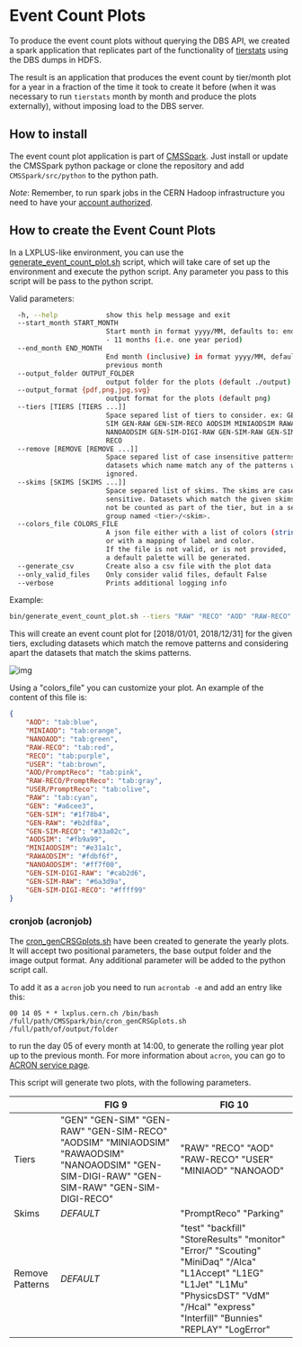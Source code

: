 # Event Count Plots

To produce the event count plots without querying the DBS API, we created a spark application that replicates part of the functionality of [tierstats]( https://github.com/vkuznet/tierstats ) using the DBS dumps in HDFS. 

The result is an application that produces the event count by tier/month plot for a year in a fraction of the time it took to create it before (when it was necessary to run `tierstats` month by month and produce the plots externally), without imposing load to the DBS server. 

## How to install

The event count plot application is part of [CMSSpark]( https://github.com/dmwm/CMSSpark ). Just install or update the CMSSpark python package or clone the repository and add `CMSSpark/src/python` to the python path.

*Note*: Remember, to run spark jobs in the CERN Hadoop infrastructure you need to have your [account authorized]( https://hadoop-user-guide.web.cern.ch/hadoop-user-guide/getstart/access.html ).

## How to create the Event Count Plots

In a LXPLUS-like environment, you can use the  [generate_event_count_plot.sh](../../bin/generate_event_count_plot.sh) script, which will take care of set up the environment and execute the python script. Any parameter you pass to this script will be pass to the python script. 

Valid parameters:

```bash
  -h, --help            show this help message and exit
  --start_month START_MONTH
                        Start month in format yyyy/MM, defaults to: end_month
                        - 11 months (i.e. one year period)
  --end_month END_MONTH
                        End month (inclusive) in format yyyy/MM, defaults to
                        previous month
  --output_folder OUTPUT_FOLDER
                        output folder for the plots (default ./output)
  --output_format {pdf,png,jpg,svg}
                        output format for the plots (default png)
  --tiers [TIERS [TIERS ...]]
                        Space separed list of tiers to consider. ex: GEN GEN-
                        SIM GEN-RAW GEN-SIM-RECO AODSIM MINIAODSIM RAWAODSIM
                        NANOAODSIM GEN-SIM-DIGI-RAW GEN-SIM-RAW GEN-SIM-DIGI-
                        RECO
  --remove [REMOVE [REMOVE ...]]
                        Space separed list of case insensitive patterns. The
                        datasets which name match any of the patterns will be
                        ignored.
  --skims [SKIMS [SKIMS ...]]
                        Space separed list of skims. The skims are case
                        sensitive. Datasets which match the given skims will
                        not be counted as part of the tier, but in a separated
                        group named <tier>/<skim>.
  --colors_file COLORS_FILE
                        A json file either with a list of colors (strings), 
                        or with a mapping of label and color. 
                        If the file is not valid, or is not provided,
                        a default palette will be generated. 
  --generate_csv        Create also a csv file with the plot data
  --only_valid_files    Only consider valid files, default False
  --verbose             Prints additional logging info
```

Example:

```bash
bin/generate_event_count_plot.sh --tiers "RAW" "RECO" "AOD" "RAW-RECO" "USER" "MINIAOD" "NANOAOD" --skims "PromptReco" "Parking" --remove "test" "backfill" "StoreResults" "monitor" "Error/" "Scouting" "MiniDaq" "/Alca" "L1Accept" "L1EG" "L1Jet" "L1Mu" "PhysicsDST" "VdM" "/Hcal" "express" "Interfill" "Bunnies" "REPLAY" "LogError" --end_month "2018/12"
```

This will create an event count plot for [2018/01/01, 2018/12/31] for the given tiers, excluding datasets which match the remove patterns and considering apart the datasets that match the skims patterns.  

 ![img](./img/event_count_201801-201812.png) 

Using a "colors_file" you can customize your plot. An example of the content of this file is:

```json
{
	"AOD": "tab:blue",
	"MINIAOD": "tab:orange",
	"NANOAOD": "tab:green",
	"RAW-RECO": "tab:red",
	"RECO": "tab:purple",
	"USER": "tab:brown",
	"AOD/PromptReco": "tab:pink",
	"RAW-RECO/PromptReco": "tab:gray",
	"USER/PromptReco": "tab:olive",
	"RAW": "tab:cyan",
	"GEN": "#a6cee3",
	"GEN-SIM": "#1f78b4",
	"GEN-RAW": "#b2df8a",
	"GEN-SIM-RECO": "#33a02c",
	"AODSIM": "#fb9a99",
	"MINIAODSIM": "#e31a1c",
	"RAWAODSIM": "#fdbf6f",
	"NANOAODSIM": "#ff7f00",
	"GEN-SIM-DIGI-RAW": "#cab2d6",
	"GEN-SIM-RAW": "#6a3d9a",
	"GEN-SIM-DIGI-RECO": "#ffff99"
}
```



### cronjob (acronjob)

The [cron_genCRSGplots.sh](../../bin/degraded/cron_genCRSGplots.sh) have been created to generate the yearly plots. It will accept two positional parameters, the base output folder and the image output format. Any additional parameter will be added to the python script call. 

To add it as a `acron` job you need to run `acrontab -e` and add an entry like this:

```
00 14 05 * * lxplus.cern.ch /bin/bash /full/path/CMSSpark/bin/cron_genCRSGplots.sh /full/path/of/output/folder
```

to run the day 05 of every month at 14:00, to generate the rolling year plot up to the previous month. For more information about `acron`, you can go to [ACRON service page]( http://information-technology.web.cern.ch/services/ACRON-Service ).

This script will generate two plots, with the following parameters.

|                 | FIG 9                                                        | FIG 10                                                       |
| --------------- | ------------------------------------------------------------ | ------------------------------------------------------------ |
| Tiers           | "GEN" "GEN-SIM" "GEN-RAW" "GEN-SIM-RECO" "AODSIM" "MINIAODSIM" "RAWAODSIM" "NANOAODSIM" "GEN-SIM-DIGI-RAW" "GEN-SIM-RAW" "GEN-SIM-DIGI-RECO" | "RAW" "RECO" "AOD" "RAW-RECO" "USER" "MINIAOD" "NANOAOD"     |
| Skims           | *DEFAULT*                                                    | "PromptReco" "Parking"                                       |
| Remove Patterns | *DEFAULT*                                                    | "test" "backfill" "StoreResults" "monitor" "Error/" "Scouting" "MiniDaq" "/Alca" "L1Accept" "L1EG" "L1Jet" "L1Mu" "PhysicsDST" "VdM" "/Hcal" "express" "Interfill" "Bunnies" "REPLAY" "LogError" |

